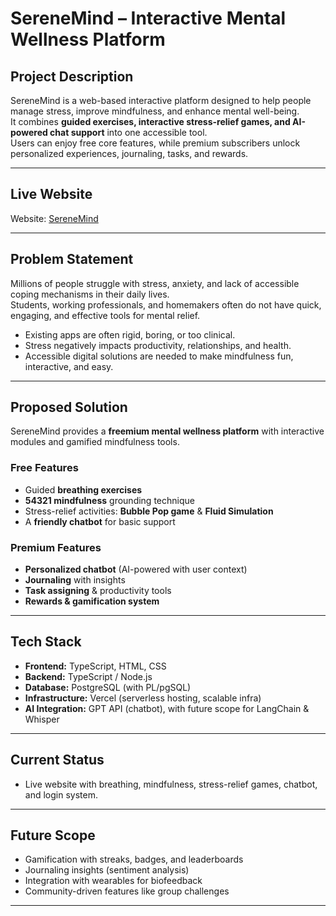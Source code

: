 # SereneMind – Interactive Mental Wellness Platform

## Project Description
SereneMind is a web-based interactive platform designed to help people manage stress, improve mindfulness, and enhance mental well-being.  
It combines **guided exercises, interactive stress-relief games, and AI-powered chat support** into one accessible tool.  
Users can enjoy free core features, while premium subscribers unlock personalized experiences, journaling, tasks, and rewards.  

---
## Live Website
Website: [SereneMind](https://serene-mind-gules.vercel.app/)

---

## Problem Statement
Millions of people struggle with stress, anxiety, and lack of accessible coping mechanisms in their daily lives.  
Students, working professionals, and homemakers often do not have quick, engaging, and effective tools for mental relief.  

- Existing apps are often rigid, boring, or too clinical.  
- Stress negatively impacts productivity, relationships, and health.  
- Accessible digital solutions are needed to make mindfulness fun, interactive, and easy.  

---

## Proposed Solution
SereneMind provides a **freemium mental wellness platform** with interactive modules and gamified mindfulness tools.  

### Free Features
- Guided **breathing exercises**  
- **54321 mindfulness** grounding technique  
- Stress-relief activities: **Bubble Pop game** & **Fluid Simulation**  
- A **friendly chatbot** for basic support  

### Premium Features
- **Personalized chatbot** (AI-powered with user context)  
- **Journaling** with insights  
- **Task assigning** & productivity tools  
- **Rewards & gamification system**  

---

## Tech Stack
- **Frontend:** TypeScript, HTML, CSS  
- **Backend:** TypeScript / Node.js  
- **Database:** PostgreSQL (with PL/pgSQL)  
- **Infrastructure:** Vercel (serverless hosting, scalable infra)  
- **AI Integration:** GPT API (chatbot), with future scope for LangChain & Whisper  

---

## Current Status
- Live website with breathing, mindfulness, stress-relief games, chatbot, and login system.  

---

## Future Scope
- Gamification with streaks, badges, and leaderboards  
- Journaling insights (sentiment analysis)  
- Integration with wearables for biofeedback  
- Community-driven features like group challenges  

---



